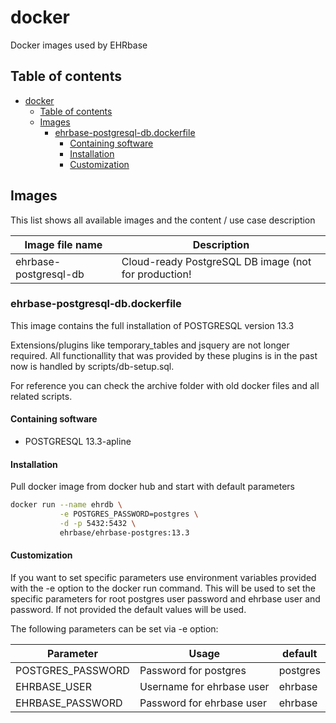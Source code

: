 # docker

Docker images used by EHRbase

## Table of contents
- [docker](#docker)
  - [Table of contents](#table-of-contents)
  - [Images](#images)
    - [ehrbase-postgresql-db.dockerfile](#ehrbase-postgresql-fulldockerfile)
      - [Containing software](#containing-software)
      - [Installation](#installation)
      - [Customization](#customization)

## Images

This list shows all available images and the content / use case description

| Image file name         | Description                                          |
| ----------------------- | ---------------------------------------------------- |
| ehrbase-postgresql-db   | Cloud-ready PostgreSQL DB image (not for production! |

### ehrbase-postgresql-db.dockerfile

This image contains the full installation of POSTGRESQL version 13.3

Extensions/plugins like temporary_tables and jsquery are not longer required.
All functionallity that was provided by these plugins is in the past 
now is handled by scripts/db-setup.sql.

For reference you can check the archive folder with old docker files and all 
related scripts.

#### Containing software

* POSTGRESQL 13.3-apline

#### Installation

Pull docker image from docker hub and start with default parameters

```bash
docker run --name ehrdb \
           -e POSTGRES_PASSWORD=postgres \
           -d -p 5432:5432 \
           ehrbase/ehrbase-postgres:13.3
```

#### Customization

If you want to set specific parameters use environment variables provided with
the -e option to the docker run command. This will be used to set the specific
parameters for root postgres user password and ehrbase user and password. If not
provided the default values will be used.

The following parameters can be set via -e option:

| Parameter         | Usage                     | default  |
| ----------------- | ------------------------- | -------- |
| POSTGRES_PASSWORD | Password for postgres     | postgres |
| EHRBASE_USER      | Username for ehrbase user | ehrbase  |
| EHRBASE_PASSWORD  | Password for ehrbase user | ehrbase  |
